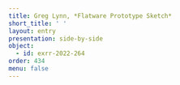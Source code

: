 ```yaml
---
title: Greg Lynn, *Flatware Prototype Sketch*
short_title: ' '
layout: entry
presentation: side-by-side
object:
  - id: exrr-2022-264
order: 434
menu: false
---
```

